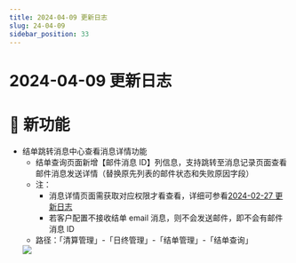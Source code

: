 ```yaml
---
title: 2024-04-09 更新日志
slug: 24-04-09
sidebar_position: 33
---
```



# 2024-04-09 更新日志

# 🎉 新功能

- 结单跳转消息中心查看消息详情功能
    - 结单查询页面新增【邮件消息 ID】列信息，支持跳转至消息记录页面查看邮件消息发送详情（替换原先列表的邮件状态和失败原因字段）
    - 注：
        - 消息详情页面需获取对应权限才看查看，详细可参看[2024-02-27 更新日志](OLtJwKibti9EH5kkmLYc4G6PnPg)
        - 若客户配置不接收结单 email 消息，则不会发送邮件，即不会有邮件消息 ID
    - 路径：「清算管理」-「日终管理」-「结单管理」-「结单查询」
    <img src="/assets/BOUHbKpN5omDLOxVb01clq25nBb.png" src-width="3208" src-height="692" align="center"/>

